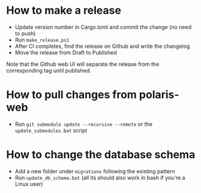 # How to make a release

- Update version number in Cargo.toml and commit the change (no need to push)
- Run `make_release.ps1`
- After CI completes, find the release on Github and write the changelog
- Move the release from Draft to Published

Note that the Github web UI will separate the release from the corresponding tag until published.

# How to pull changes from polaris-web

- Run `git submodule update --recursive --remote` or the `update_submodules.bat` script

# How to change the database schema

- Add a new folder under `migrations` following the existing pattern
- Run `update_db_schema.bat` (all its should also work in bash if you're a Linux user)
